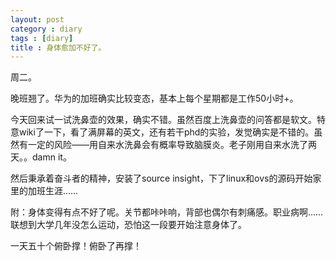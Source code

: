 ```yaml
---
layout: post
category : diary
tags : [diary]
title : 身体愈加不好了。
---
```


周二。

晚班翘了。华为的加班确实比较变态，基本上每个星期都是工作50小时+。

今天回来试一试洗鼻壶的效果，确实不错。虽然百度上洗鼻壶的问答都是软文。特意wiki了一下，看了满屏幕的英文，还有若干phd的实验，发觉确实是不错的。虽然有一定的风险——用自来水洗鼻会有概率导致脑膜炎。老子刚用自来水洗了两天。。damn it。

然后秉承着奋斗者的精神，安装了source insight，下了linux和ovs的源码开始家里的加班生涯……

附：身体变得有点不好了呢。关节都咔咔响，背部也偶尔有刺痛感。职业病啊……联想到大学几年没怎么运动，恐怕这一段要开始注意身体了。

一天五十个俯卧撑！俯卧了再撑！

